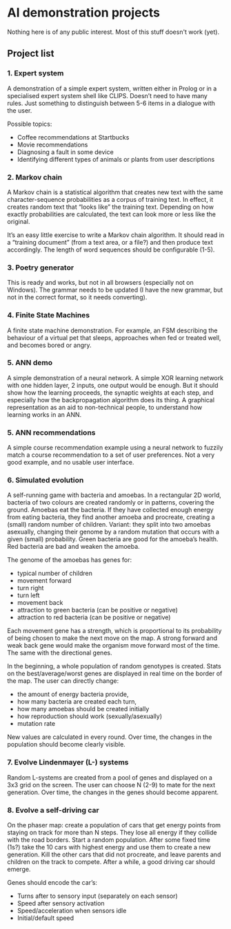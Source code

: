 # AI demonstration projects

Nothing here is of any public interest. Most of this stuff doesn't work (yet).

## Project list

### 1. Expert system

A demonstration of a simple expert system, written either in Prolog or in a specialised expert system shell like CLIPS. Doesn’t need to have many rules. Just something to distinguish between 5-6 items in a dialogue with the user.

Possible topics:

- Coffee recommendations at Startbucks
- Movie recommendations
- Diagnosing a fault in some device
- Identifying different types of animals or plants from user descriptions


### 2. Markov chain

A Markov chain is a statistical algorithm that creates new text with the same character-sequence probabilities as a corpus of training text. In effect, it creates random text that “looks like” the training text. Depending on how exactly probabilities are calculated, the text can look more or less like the original.

It’s an easy little exercise to write a Markov chain algorithm. It should read in a “training document” (from a text area, or a file?) and then produce text accordingly. The length of word sequences should be configurable (1-5).

### 3. Poetry generator

This is ready and works, but not in all browsers (especially not on Windows). The grammar needs to be updated (I have the new grammar, but not in the correct format, so it needs converting).

### 4. Finite State Machines

A finite state machine demonstration. For example, an FSM describing the behaviour of a virtual pet that sleeps, approaches when fed or treated well, and becomes bored or angry.


### 5. ANN demo

A simple demonstration of a neural network. A simple XOR learning network with one hidden layer, 2 inputs, one output would be enough. But it should show how the learning proceeds, the synaptic weights at each step, and especially how the backpropagation algorithm does its thing. A graphical representation as an aid to non-technical people, to understand how learning works in an ANN.


### 5. ANN recommendations

A simple course recommendation example using a neural network to fuzzily match a course recommendation to a set of user preferences. Not a very good example, and no usable user interface.


### 6. Simulated evolution

A self-running game with bacteria and amoebas. In a rectangular 2D world, bacteria of two colours are created randomly or in patterns, covering the ground. Amoebas eat the bacteria. If they have collected enough energy from eating bacteria, they find another amoeba and procreate, creating a (small) random number of children. Variant: they split into two amoebas asexually, changing their genome by a random mutation that occurs with a given (small) probability. Green bacteria are good for the amoeba’s health. Red bacteria are bad and weaken the amoeba.

The genome of the amoebas has genes for:

- typical number of children
- movement forward
- turn right
- turn left
- movement back
- attraction to green bacteria (can be positive or negative)
- attraction to red bacteria (can be positive or negative)

Each movement gene has a strength, which is proportional to its probability of being chosen to make the next move on the map. A strong forward and weak back gene would make the organism move forward most of the time. The same with the directional genes.

In the beginning, a whole population of random genotypes is created. Stats on the best/average/worst genes are displayed in real time on the border of the map. The user can directly change:

- the amount of energy bacteria provide,
- how many bacteria are created each turn,
- how many amoebas should be created initially
- how reproduction should work (sexually/asexually)
- mutation rate

New values are calculated in every round. Over time, the changes in the population should become clearly visible.

### 7. Evolve Lindenmayer (L-) systems

Random L-systems are created from a pool of genes and displayed on a 3x3 grid on the screen. The user can choose N (2-9) to mate for the next generation. Over time, the changes in the genes should become apparent.

### 8. Evolve a self-driving car

On the phaser map: create a population of cars that get energy points from staying on track for more than N steps. They lose all energy if they collide with the road borders. Start a random population. After some fixed time (1s?) take the 10 cars with highest energy and use them to create a new generation. Kill the other cars that did not procreate, and leave parents and children on the track to compete. After a while, a good driving car should emerge.

Genes should encode the car’s:

- Turns after to sensory input (separately on each sensor)
- Speed after sensory activation
- Speed/acceleration when sensors idle
- Initial/default speed


